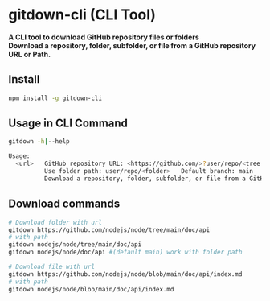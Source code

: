 # gitdown-cli (CLI Tool)

**A CLI tool to download GitHub repository files or folders**\
**Download a repository, folder, subfolder, or file from a GitHub repository URL or Path.**


## Install

```bash
npm install -g gitdown-cli
```


## Usage in CLI Command

```bash
gitdown -h|--help

Usage:
  <url>   GitHub repository URL: <https://github.com/>?user/repo/<tree|blob>/branch/<folder|file>
          Use folder path: user/repo/<folder>   Default branch: main
          Download a repository, folder, subfolder, or file from a GitHub repository URL or Path.
```

## Download commands
```bash
# Download folder with url
gitdown https://github.com/nodejs/node/tree/main/doc/api
# with path
gitdown nodejs/node/tree/main/doc/api
gitdown nodejs/node/doc/api #(default main) work with folder path

# Download file with url
gitdown https://github.com/nodejs/node/blob/main/doc/api/index.md
# with path
gitdown nodejs/node/blob/main/doc/api/index.md
```
